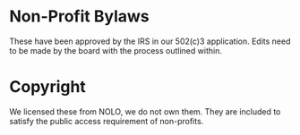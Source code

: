 # Non-Profit Bylaws

These have been approved by the IRS in our 502(c)3 application. Edits need to be made by the board with the process outlined within.

# Copyright 

We licensed these from NOLO, we do not own them. They are included to satisfy the public access requirement of non-profits.